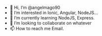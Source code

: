 - 👋 Hi, I’m @angelmago90
- 👀 I’m interested in Ionic, Angular, NodeJS...
- 🌱 I’m currently learning NodeJS, Express.
- 💞️ I’m looking to collaborate on whatever
- 📫 How to reach me Email.

<!---
angelmago90/angelmago90 is a ✨ special ✨ repository because its `README.md` (this file) appears on your GitHub profile.
You can click the Preview link to take a look at your changes.
--->
